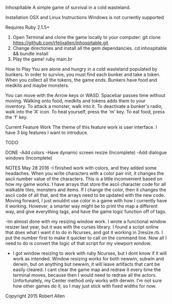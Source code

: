Inhospitable
A simple game of survival in a cold wasteland.

Installation
OSX and Linux Instructions
Windows is not currently supported

Requires Ruby 2.1.5+

1. Open Terminal and clone the game locally to your computer:
git clone https://github.com/rfelixallen/inhospitable.git
2. Change directories and install all the gem dependancies.
cd inhospitable && bundle install
3. Play the game!
ruby main.br

How to Play
You are alone and hungry in a cold wasteland populated by bunkers. In order to survive, you must find each bunker and take a token. When you collect all the tokens, the game ends. Bunkers have food and medkits and maybe monsters.

You can move with the Arrow keys or WASD. Spacebar passes time without moving.
Walking onto food, medkits and tokens adds them to your inventory.
To attack a monster, walk into it. 
To deactivate a bunker's radio, walk into the 'A' icon.
To heal yourself, press the 'm' key.
To eat food, press the 'f' key.

Current Feature Work
The theme of this feature work is user interface. I have 3 big features I want to introduce.

TODO

DONE
-Add colors
-Have dynamic screen resize (Incomplete)
-Add dialogue windows (Incomplete)

NOTES
May 28 2016
-I finished work with colors, and they added some headaches. When you write characters with a color pair init, it changes the ascii number value of the characters. This is a little inconvenient based on how my game works. I have arrays that store the ascii character code for all walkable tiles, monsters and items. If I change the color, then it changes the ascii code of all that, and the arrays need to be updated with the new code. Moving forward, I just wouldnt use color in a game with how I currently have it working. However, a smarter way might be to print the map a different way, and give everything tags, and have the game logic function off of tags.

-Im almost done with my resizing window work. I wrote a functional window resizer last year, but it was with the curses library. I found a script online that does what I want it to do in Ncurses, and got it working in 2resize.rb. I put the number first to make it quicker to call on the command line. Now all I need to do is convert the logic of that script for my viewport window.

- I got window resizing to work with ruby Ncurses, but I dont know if it will work as intended. Window resizing works for both newwin, subwin and derwin, but on anything but newwin, it will leave artifacts that cant be easily cleared. I cant clear the game map and redraw it every time the terminal moves, because then I would need to redraw all the actors. Unfortunately, my Center method only works with derwin. I'm not sure how other games do it, so I may just stick with fixed widths for now.

Copyright 2015 Robert Allen